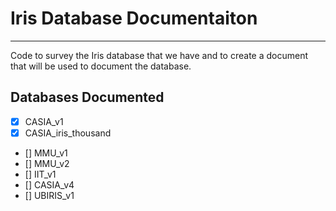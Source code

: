 # Iris Database Documentaiton
---
Code to survey the Iris database that we have and to create a document that will be used to document the database.

## Databases Documented

- [x] CASIA_v1
- [x] CASIA_iris_thousand
- [] MMU_v1
- [] MMU_v2
- [] IIT_v1
- [] CASIA_v4
- [] UBIRIS_v1